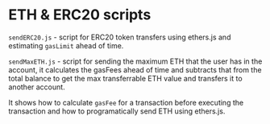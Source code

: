 # ETH & ERC20 scripts

`sendERC20.js` - script for ERC20 token transfers using ethers.js and estimating `gasLimit` ahead of time.

`sendMaxETH.js` - script for sending the maximum ETH that the user has in the account, it calculates the gasFees ahead of time and subtracts that from the total balance to get the max transferrable ETH value and transfers it to another account. 

It shows how to calculate `gasFee` for a transaction before executing the transaction and how to programatically send ETH using ethers.js.
